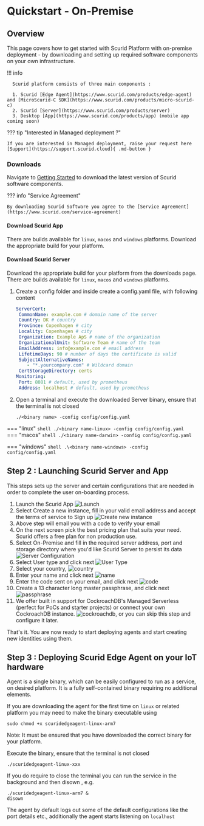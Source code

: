 # Quickstart - On-Premise

## Overview
This page covers how to get started with Scurid Platform with on-premise deployment - by downloading and setting up required software components on your own infrastructure.

!!! info
   
      Scurid platform consists of three main components :

      1. Scurid [Edge Agent](https://www.scurid.com/products/edge-agent) and [MicroScurid-C SDK](https://www.scurid.com/products/micro-scurid-c)
      2. Scurid [Server](https://www.scurid.com/products/server)
      3. Desktop [App](https://www.scurid.com/products/app) (mobile app coming soon)   


??? tip "Interested in Managed deployment ?"

    If you are interested in Managed deployment, raise your request here [Support](https://support.scurid.cloud){ .md-button }


### Downloads
Navigate to [Getting Started](https://www.scurid.com/get-started) to download the latest version of Scurid software components.

??? info "Service Agreement"

    By downloading Scurid Software you agree to the [Service Agreement](https://www.scurid.com/service-agreement)

#### Download Scurid App

There are builds available for `linux`, `macos` and `windows` platforms. Download the appropriate build for your platform.

#### Download Scurid Server
Download the appropriate build for your platform from the downloads page. There are builds available for `linux`, `macos` and `windows` platforms.

1. Create a config folder and inside create a config.yaml file, with following content
    ```yaml
    ServerCert:
     CommonName: example.com # domain name of the server
     Country: DK # country
     Province: Copenhagen # city
     Locality: Copenhagen # city
     Organization: Example ApS # name of the organization
     OrganizationalUnit: Software Team # name of the team
     EmailAddress: info@example.com # email address
     LifetimeDays: 90 # number of days the certificate is valid
     SubjectAlternativeNames:
        - "*.yourcompany.com" # Wildcard domain
     CertStorageDirectory: certs
    Monitoring:
     Port: 8081 # default, used by prometheus
     Address: localhost # default, used by prometheus
    ```
2. Open a terminal and execute the downloaded Server binary, ensure that the terminal is not closed
    ```shell
    ./<binary name> -config config/config.yaml
    ```
=== "linux"
    ```shell
    ./<binary name-linux> -config config/config.yaml
    ``` 
=== "macos"
    ```shell
    ./<binary name-darwin> -config config/config.yaml
    ```

=== "windows"
    ```shell
    .\<binary name-windows> -config config/config.yaml
    ```

## Step 2 : Launching Scurid Server and App
This steps sets up the server and certain configurations that are needed in order to complete the user on-boarding process.

1. Launch the Scurid App ![Launch](img/v23-0-2/scurid-launch.png)  
2. Select Create a new instance, fill in your valid email address and accept the terms of service to Sign up ![Create new instance](img/v23-0-2/create-new-instance.png)
3. Above step will email you with a code to verify your email
4. On the next screen pick the best pricing plan that suits your need. Scurid offers a free plan for non production use.
5. Select On-Premise and fill in the required server address, port and storage directory where you'd like Scurid Server to persist its data ![Server Configuration](img/v23-0-2/on-premise-server-details.png)
6. Select User type and click next ![User Type](img/v23-0-2/select-user-type.png)
7. Select your country, ![country](img/v23-0-2/select-country.png)
8. Enter your name and click next ![name](img/v23-0-2/first-last-name.png)
9. Enter the code sent on your email, and click next ![code](img/v23-0-2/verify-code.png)
10. Create a 13 character long master passphrase, and click next ![passphrase](img/v23-0-2/master-passphrase.png)
11. We offer built in support for CockroachDB's Managed Serverless (perfect for PoCs and starter projects) or connect your own CockroachDB instance. ![cockroachdb](img/v23-0-2/db-setup.png), or you can skip this step and configure it later.

That's it. You are now ready to start deploying agents and start creating new identities using them.


## Step 3 : Deploying Scurid Edge Agent on your IoT hardware

Agent is a single binary, which can be easily configured to run as a service, on desired platform. It is a fully self-contained binary requiring no additional elements.

If you are downloading the agent for the first time on `linux` or related platform you may need to make the binary executable using 

```shell
sudo chmod +x scuridedgeagent-linux-arm7 
```
Note: It must be ensured that you have downloaded the correct binary for your platform.

Execute the binary, ensure that the terminal is not closed

```shell
./scuridedgeagent-linux-xxx
```

If you do require to close the terminal you can run the service in the background and then disown , e.g.

```shell
./scuridedgeagent-linux-arm7 &
disown
```

The agent by default logs out some of the default configurations like the port details etc., additionally the agent starts listening on `localhost`
 
